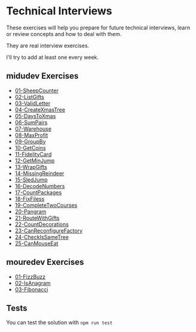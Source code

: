 
# Technical Interviews

These exercises will help you prepare for future technical interviews, learn or review concepts and how to deal with them.

They are real interview exercises.

I'll try to add at least one every week.

## midudev Exercises
- [01-SheepCounter](/midudev/01-SheepCounter/)
- [02-ListGifts](/midudev/02-ListGifts/)
- [03-ValidLetter](/midudev/03-ValidLetter/)
- [04-CreateXmasTree](/midudev/04-CreateXmasTree/)
- [05-DaysToXmas](/midudev/05-DaysToXmas/)
- [06-SumPairs](/midudev/06-SumPairs/)
- [07-Warehouse](/midudev/07-Warehouse/)
- [08-MaxProfit](/midudev/08-MaxProfit/)
- [09-GroupBy](/midudev/09-GroupBy/)
- [10-GetCoins](/midudev/10-GetCoins/)
- [11-FidelityCard](/midudev/11-FidelityCard/)
- [12-GetMinJump](/midudev/12-GetMinJump/)
- [13-WrapGifts](/midudev/13-WrapGifts/)
- [14-MissingReindeer](/midudev/14-MissingReindeer/)
- [15-SledJump](/midudev/15-SledJump/)
- [16-DecodeNumbers](/midudev/16-DecodeNumbers/)
- [17-CountPackages](/midudev/17-CountPackages/)
- [18-FixFiless](/midudev/18-FixFiles/)
- [19-CompleteTwoCourses](/midudev/19-CompleteTwoCourses/)
- [20-Pangram](/midudev/20-Pangram/)
- [21-RouteWithGifts](/midudev/21-RouteWithGifts/)
- [22-CountDecorations](/midudev/22-CountDecorations/)
- [23-CanReconfigureFactory](/midudev/23-CanReconfigureFactory/)
- [24-CheckIsSameTree](/midudev/24-CheckIsSameTree/)
- [25-CanMouseEat](/midudev/25-CanMouseEat/)


## mouredev Exercises
- [01-FizzBuzz](/mouredev/01-FizzBuzz/)
- [02-IsAnagram](/mouredev/02-IsAnagram/)
- [03-Fibonacci](/mouredev/03-Fibonacci/)

## Tests

You can test the solution with `npm run test`
